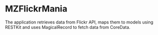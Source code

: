 MZFlickrMania
=============

The application retrieves data from Flickr API, maps them to models using RESTKit and uses MagicalRecord to fetch data from CoreData.
